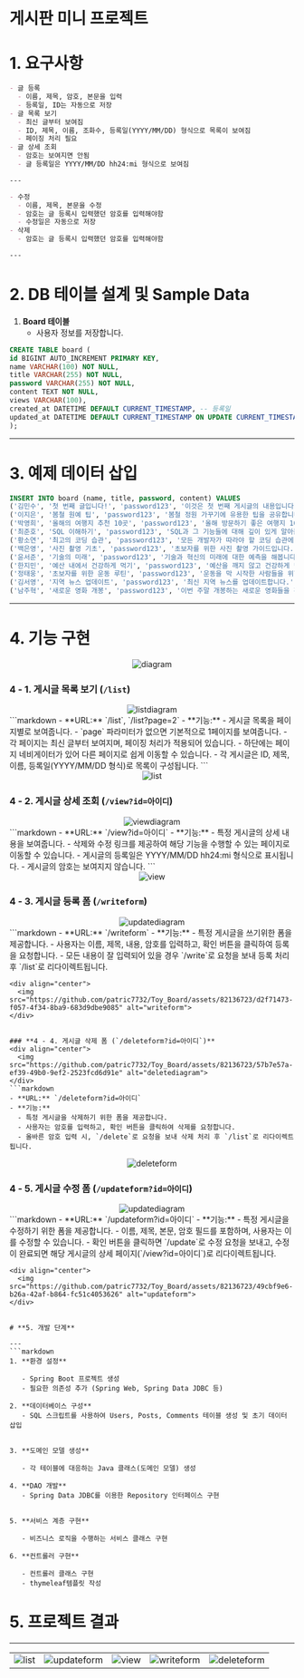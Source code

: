 # 게시판 미니 프로젝트
# **1. 요구사항**


```markdown
- 글 등록
  - 이름, 제목, 암호, 본문을 입력
  - 등록일, ID는 자동으로 저장
- 글 목록 보기
  - 최신 글부터 보여짐
  - ID, 제목, 이름, 조화수, 등록일(YYYY/MM/DD) 형식으로 목록이 보여짐
  - 페이징 처리 필요
- 글 상세 조회
  - 암호는 보여지면 안됨
  - 글 등록일은 YYYY/MM/DD hh24:mi 형식으로 보여짐

---

- 수정
  - 이름, 제목, 본문을 수정
  - 암호는 글 등록시 입력했던 암호를 입력해야함
  - 수정일은 자동으로 저장
- 삭제
  - 암호는 글 등록시 입력했던 암호를 입력해야함

---
```

# **2. DB 테이블 설계 및 Sample Data**


1. **Board 테이블**
   - 사용자 정보를 저장합니다.

```sql
CREATE TABLE board (
id BIGINT AUTO_INCREMENT PRIMARY KEY,
name VARCHAR(100) NOT NULL,
title VARCHAR(255) NOT NULL,
password VARCHAR(255) NOT NULL,
content TEXT NOT NULL,
views VARCHAR(100),
created_at DATETIME DEFAULT CURRENT_TIMESTAMP, -- 등록일
updated_at DATETIME DEFAULT CURRENT_TIMESTAMP ON UPDATE CURRENT_TIMESTAMP
);

```

---

# **3. 예제 데이터 삽입**
```sql
INSERT INTO board (name, title, password, content) VALUES
('김민수', '첫 번째 글입니다!', 'password123', '이것은 첫 번째 게시글의 내용입니다.'),
('이지은', '봄철 원예 팁', 'password123', '봄철 정원 가꾸기에 유용한 팁을 공유합니다.'),
('박영희', '올해의 여행지 추천 10곳', 'password123', '올해 방문하기 좋은 여행지 10곳을 소개합니다.'),
('최준호', 'SQL 이해하기', 'password123', 'SQL과 그 기능들에 대해 깊이 있게 알아봅시다.'),
('황소연', '최고의 코딩 습관', 'password123', '모든 개발자가 따라야 할 코딩 습관에 대해 알아봅시다.'),
('백은영', '사진 촬영 기초', 'password123', '초보자를 위한 사진 촬영 가이드입니다.'),
('윤서준', '기술의 미래', 'password123', '기술과 혁신의 미래에 대한 예측을 해봅니다.'),
('한지민', '예산 내에서 건강하게 먹기', 'password123', '예산을 깨지 않고 건강하게 먹는 방법을 공유합니다.'),
('정태웅', '초보자를 위한 운동 루틴', 'password123', '운동을 막 시작한 사람들을 위한 효과적인 운동 루틴을 소개합니다.'),
('김서영', '지역 뉴스 업데이트', 'password123', '최신 지역 뉴스를 업데이트합니다.'),
('남주혁', '새로운 영화 개봉', 'password123', '이번 주말 개봉하는 새로운 영화들을 확인해보세요.');

```
---
# **4. 기능 구현**
<div align="center">
  <img src="https://github.com/patric7732/Toy_Board/assets/82136723/75fbdd9d-d2dc-4103-be75-69c7b07bcb58" alt="diagram">
</div>

### **4 - 1. 게시글 목록 보기 (`/list`)**
<div align="center">
  <img src="https://github.com/patric7732/Toy_Board/assets/82136723/2d1449e4-87be-4697-9693-f4f1beb50b5a" alt="listdiagram">
</div>
```markdown
- **URL:** `/list`, `/list?page=2`
- **기능:**
  - 게시글 목록을 페이지별로 보여줍니다.
  - `page` 파라미터가 없으면 기본적으로 1페이지를 보여줍니다.
  - 각 페이지는 최신 글부터 보여지며, 페이징 처리가 적용되어 있습니다.
  - 하단에는 페이지 네비게이터가 있어 다른 페이지로 쉽게 이동할 수 있습니다.
  - 각 게시글은 ID, 제목, 이름, 등록일(YYYY/MM/DD 형식)로 목록이 구성됩니다.
```
<div align="center">
  <img src="https://github.com/patric7732/Toy_Board/assets/82136723/ec7904ca-f9c8-4019-a8f9-3ce8e34f903c" alt="list">
</div>


### **4 - 2. 게시글 상세 조회 (`/view?id=아이디`)**
<div align="center">
  <img src="https://github.com/patric7732/Toy_Board/assets/82136723/f34a1019-c811-437e-9623-a2ac9cb270b4" alt="viewdiagram">
</div>
```markdown
- **URL:** `/view?id=아이디`
- **기능:**
  - 특정 게시글의 상세 내용을 보여줍니다.
  - 삭제와 수정 링크를 제공하여 해당 기능을 수행할 수 있는 페이지로 이동할 수 있습니다.
  - 게시글의 등록일은 YYYY/MM/DD hh24:mi 형식으로 표시됩니다.
  - 게시글의 암호는 보여지지 않습니다.
```
<div align="center">
  <img src="https://github.com/patric7732/Toy_Board/assets/82136723/4b02157d-5f07-4bc3-8144-6556a94312ab" alt="view">
</div>


### **4 - 3. 게시글 등록 폼 (`/writeform`)**
<div align="center">
  <img src="https://github.com/patric7732/Toy_Board/assets/82136723/4ba2ef57-924d-449a-b383-a2c2d34092a5" alt="updatediagram">
</div>
```markdown
- **URL:** `/writeform`
- **기능:**
  - 특정 게시글을 쓰기위한 폼을 제공합니다.
  - 사용자는 이름, 제목, 내용, 암호를 입력하고, 확인 버튼을 클릭하여 등록을 요청합니다.
  - 모든 내용이 잘 입력되어 있을 경우 `/write`로 요청을 보내 등록 처리 후 `/list`로 리다이렉트됩니다.

```
<div align="center">
  <img src="https://github.com/patric7732/Toy_Board/assets/82136723/d2f71473-f057-4f34-8ba9-683d9dbe9085" alt="writeform">
</div>


### **4 - 4. 게시글 삭제 폼 (`/deleteform?id=아이디`)**
<div align="center">
  <img src="https://github.com/patric7732/Toy_Board/assets/82136723/57b7e57a-ef39-49b0-9ef2-2523fcd6d91e" alt="deletediagram">
</div>
```markdown
- **URL:** `/deleteform?id=아이디`
- **기능:**
  - 특정 게시글을 삭제하기 위한 폼을 제공합니다.
  - 사용자는 암호를 입력하고, 확인 버튼을 클릭하여 삭제를 요청합니다.
  - 올바른 암호 입력 시, `/delete`로 요청을 보내 삭제 처리 후 `/list`로 리다이렉트됩니다.
```
<div align="center">
  <img src="https://github.com/patric7732/Toy_Board/assets/82136723/90ef6ff0-c59f-476e-84eb-fa0aef645f7c" alt="deleteform">
</div>



### **4 - 5. 게시글 수정 폼 (`/updateform?id=아이디`)**
<div align="center">
  <img src="https://github.com/patric7732/Toy_Board/assets/82136723/4ba2ef57-924d-449a-b383-a2c2d34092a5" alt="updatediagram">
</div>
```markdown
- **URL:** `/updateform?id=아이디`
- **기능:**
  - 특정 게시글을 수정하기 위한 폼을 제공합니다.
  - 이름, 제목, 본문, 암호 필드를 포함하며, 사용자는 이를 수정할 수 있습니다.
  - 확인 버튼을 클릭하면 `/update`로 수정 요청을 보내고, 수정이 완료되면 해당 게시글의 상세 페이지(`/view?id=아이디`)로 리다이렉트됩니다.

```
<div align="center">
  <img src="https://github.com/patric7732/Toy_Board/assets/82136723/49cbf9e6-b26a-42af-b864-fc51c4053626" alt="updateform">
</div>


# **5. 개발 단계**

---
```markdown
1. **환경 설정**

   - Spring Boot 프로젝트 생성
   - 필요한 의존성 추가 (Spring Web, Spring Data JDBC 등)

2. **데이터베이스 구성**
   - SQL 스크립트를 사용하여 Users, Posts, Comments 테이블 생성 및 초기 데이터 삽입
   

3. **도메인 모델 생성**

   - 각 테이블에 대응하는 Java 클래스(도메인 모델) 생성

4. **DAO 개발**
   - Spring Data JDBC를 이용한 Repository 인터페이스 구현
   

5. **서비스 계층 구현**

   - 비즈니스 로직을 수행하는 서비스 클래스 구현

6. **컨트롤러 구현**

   - 컨트롤러 클래스 구현
   - thymeleaf템플릿 작성

``` 

# **5. 프로젝트 결과**

---
<table align="center">
  <tr>
    <td>
      <img src="https://github.com/patric7732/Toy_Board/assets/82136723/ec7904ca-f9c8-4019-a8f9-3ce8e34f903c" alt="list">
    </td>
    <td>
      <img src="https://github.com/patric7732/Toy_Board/assets/82136723/49cbf9e6-b26a-42af-b864-fc51c4053626" alt="updateform">
    </td>
    <td>
      <img src="https://github.com/patric7732/Toy_Board/assets/82136723/4b02157d-5f07-4bc3-8144-6556a94312ab" alt="view">
    </td>
    <td>
      <img src="https://github.com/patric7732/Toy_Board/assets/82136723/d2f71473-f057-4f34-8ba9-683d9dbe9085" alt="writeform">
    </td>
    <td>
      <img src="https://github.com/patric7732/Toy_Board/assets/82136723/90ef6ff0-c59f-476e-84eb-fa0aef645f7c" alt="deleteform">
    </td>
  </tr>
</table>


